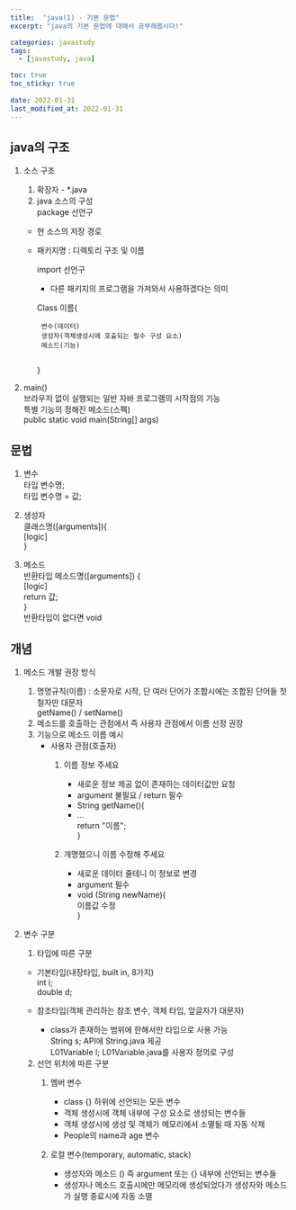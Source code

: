 ```yaml
---
title:  "java(1) - 기본 문법"
excerpt: "java의 기본 문법에 대해서 공부해봅시다!"

categories: javastudy
tags:
  - [javastudy, java]

toc: true
toc_sticky: true
 
date: 2022-01-31
last_modified_at: 2022-01-31
---
```


## java의 구조
  
1. 소스 구조  
    1. 확장자 - *.java  
    2. java 소스의 구성  
    package 선언구  
    - 현 소스의 저장 경로  
    - 패키지명 : 디렉토리 구조 및 이름  
          
        import 선언구  
        - 다른 패키지의 프로그램을 가져와서 사용하겠다는 의미  
          
        Class 이름{  
          
        ```  
         변수(데이터)  
         생성자(객체생성시에 호출되는 필수 구성 요소)  
         메소드(기능)  
          
        ```  
          
        }  
          
2. main()  
브라우저 없이 실행되는 일반 자바 프로그램의 시작점의 기능  
특별 기능의 정해진 메소드(스펙)  
public static void main(String[] args)  
  
## 문법
  
1. 변수  
타입 변수명;  
타입 변수명 = 값;  
  
2. 생성자  
클래스명([arguments]){  
[logic]  
}  
  
3. 메소드  
반환타입 메소드명([arguments]) {  
[logic]  
return 값;  
}  
반환타입이 없다면 void  
  

## 개념
  
1. 메소드 개발 권장 방식  
    1. 명명규칙(이름) : 소문자로 시작, 단 여러 단어가 조합시에는 조합된 단어들 첫 철자만 대문자  
    getName() / setName()  
    2. 메소드를 호출하는 관점에서 즉 사용자 관점에서 이름 선정 권장  
    3. 기능으로 메소드 이름 예시  
        - 사용자 관점(호출자)  
            1. 이름 정보 주세요  
                - 새로운 정보 제공 없이 존재하는 데이터값만 요청  
                - argument 불필요 / return 필수  
                - String getName(){  
                - ...  
                return "이름";  
                }  
                  
            2. 개명했으니 이름 수정해 주세요  
                - 새로운 데이터 줄테니 이 정보로 변경  
                - argument 필수  
                - void (String newName){  
                이름값 수정  
                }  

2. 변수 구분  
    1. 타입에 따른 구분  
    - 기본타입(내장타입, built in, 8가지)  
    int i;  
    double d;  
  
    - 참조타입(객체 관리하는 참조 변수, 객체 타입, 앞글자가 대문자)  
        - class가 존재하는 범위에 한해서만 타입으로 사용 가능  
    String s;	API에 String.java 제공  
    L01Variable l;	L01Variable.java를 사용자 정의로 구성  
      
      
    2. 선언 위치에 따른 구분  
        1. 멤버 변수  
            - class {} 하위에 선언되는 모든 변수  
            - 객체 생성시에 객체 내부에 구성 요소로 생성되는 변수들  
            - 객체 생성시에 생성 및 객체가 메모리에서 소멸될 때 자동 삭제  
            - People의 name과 age 변수  
              
        2. 로컬 변수(temporary, automatic, stack)  
            - 생성자와 메소드 () 즉 argument 또는 {} 내부에 선언되는 변수들  
            - 생성자나 메소드 호출시에만 메모리에 생성되었다가 생성자와 메소드가 실행 종료시에 자동 소멸  
              
